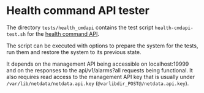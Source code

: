 <!--
title: "Health command API tester"
custom_edit_url: https://github.com/netdata/netdata/edit/master/tests/health_mgmtapi/README.md
sidebar_label: "Health command API tester"
learn_status: "Published"
learn_topic_type: "References"
learn_rel_path: "Developers"
-->

# Health command API tester

The directory `tests/health_cmdapi` contains the test script `health-cmdapi-test.sh` for the [health command API](/src/web/api/health/README.md).

The script can be executed with options to prepare the system for the tests, run them and restore the system to its previous state. 

It depends on the management API being accessible on localhost:19999 and on the responses to the api/v1/alarms?all requests being functional.
It also requires read access to the management API key that is usually under `/var/lib/netdata/netdata.api.key` (`@varlibdir_POST@/netdata.api.key`).


